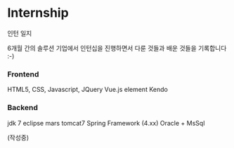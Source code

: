 # Internship
인턴 일지

6개월 간의 솔루션 기업에서 인턴십을 진행하면서
다룬 것들과 배운 것들을 기록합니다 :-)

### Frontend

HTML5, CSS, Javascript, JQuery
Vue.js
element
Kendo

### Backend

jdk 7
eclipse mars
tomcat7
Spring Framework (4.xx)
Oracle + MsSql

(작성중)
